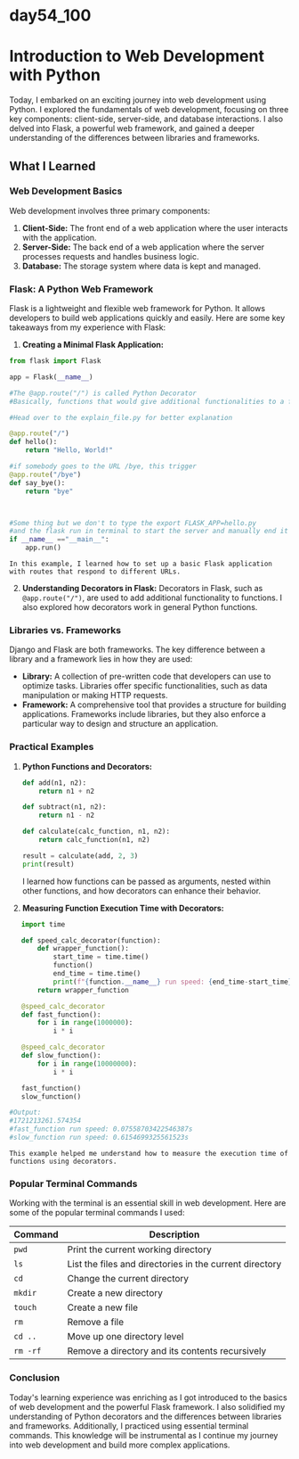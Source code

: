 # day54_100

# Introduction to Web Development with Python

Today, I embarked on an exciting journey into web development using Python. I explored the fundamentals of web development, focusing on three key components: client-side, server-side, and database interactions. I also delved into Flask, a powerful web framework, and gained a deeper understanding of the differences between libraries and frameworks.

## What I Learned

### Web Development Basics

Web development involves three primary components:
1. **Client-Side:** The front end of a web application where the user interacts with the application.
2. **Server-Side:** The back end of a web application where the server processes requests and handles business logic.
3. **Database:** The storage system where data is kept and managed.

### Flask: A Python Web Framework

Flask is a lightweight and flexible web framework for Python. It allows developers to build web applications quickly and easily. Here are some key takeaways from my experience with Flask:

1. **Creating a Minimal Flask Application:**
```python
from flask import Flask

app = Flask(__name__)

#The @app.route("/") is called Python Decorator
#Basically, functions that would give additional functionalities to a function

#Head over to the explain_file.py for better explanation

@app.route("/")
def hello():
    return "Hello, World!"

#if somebody goes to the URL /bye, this trigger
@app.route("/bye")
def say_bye():
    return "bye"



#Some thing but we don't to type the export FLASK_APP=hello.py
#and the flask run in terminal to start the server and manually end it using ctrl+c
if __name__ =="__main__":
    app.run()
```

    In this example, I learned how to set up a basic Flask application with routes that respond to different URLs.

2. **Understanding Decorators in Flask:**
    Decorators in Flask, such as `@app.route("/")`, are used to add additional functionality to functions. I also explored how decorators work in general Python functions.

### Libraries vs. Frameworks

Django and Flask are both frameworks. The key difference between a library and a framework lies in how they are used:

- **Library:** A collection of pre-written code that developers can use to optimize tasks. Libraries offer specific functionalities, such as data manipulation or making HTTP requests.
- **Framework:** A comprehensive tool that provides a structure for building applications. Frameworks include libraries, but they also enforce a particular way to design and structure an application.

### Practical Examples

1. **Python Functions and Decorators:**
    ```python
    def add(n1, n2):
        return n1 + n2

    def subtract(n1, n2):
        return n1 - n2

    def calculate(calc_function, n1, n2):
        return calc_function(n1, n2)

    result = calculate(add, 2, 3)
    print(result)
    ```

    I learned how functions can be passed as arguments, nested within other functions, and how decorators can enhance their behavior.

2. **Measuring Function Execution Time with Decorators:**
 ```python
    import time

    def speed_calc_decorator(function):
        def wrapper_function():
            start_time = time.time()
            function()
            end_time = time.time()
            print(f"{function.__name__} run speed: {end_time-start_time}s")
        return wrapper_function

    @speed_calc_decorator
    def fast_function():
        for i in range(1000000):
            i * i

    @speed_calc_decorator
    def slow_function():
        for i in range(10000000):
            i * i

    fast_function()
    slow_function()

#Output:
#1721213261.574354
#fast_function run speed: 0.07558703422546387s
#slow_function run speed: 0.6154699325561523s
```

    This example helped me understand how to measure the execution time of functions using decorators.

### Popular Terminal Commands

Working with the terminal is an essential skill in web development. Here are some of the popular terminal commands I used:

| Command | Description |
|---------|-------------|
| `pwd`   | Print the current working directory |
| `ls`    | List the files and directories in the current directory |
| `cd`    | Change the current directory |
| `mkdir` | Create a new directory |
| `touch` | Create a new file |
| `rm`    | Remove a file |
| `cd ..` | Move up one directory level |
| `rm -rf`| Remove a directory and its contents recursively |

### Conclusion

Today's learning experience was enriching as I got introduced to the basics of web development and the powerful Flask framework. I also solidified my understanding of Python decorators and the differences between libraries and frameworks. Additionally, I practiced using essential terminal commands. This knowledge will be instrumental as I continue my journey into web development and build more complex applications.
